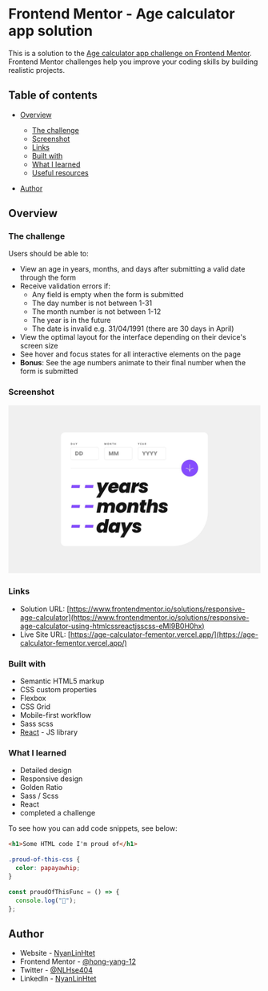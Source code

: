 # Frontend Mentor - Age calculator app solution

This is a solution to the [Age calculator app challenge on Frontend Mentor](https://www.frontendmentor.io/challenges/age-calculator-app-dF9DFFpj-Q). Frontend Mentor challenges help you improve your coding skills by building realistic projects.

## Table of contents

- [Overview](#overview)

  - [The challenge](#the-challenge)
  - [Screenshot](#screenshot)
  - [Links](#links)
  - [Built with](#built-with)
  - [What I learned](#what-i-learned)
  - [Useful resources](#useful-resources)

- [Author](#Author)

## Overview

### The challenge

Users should be able to:

- View an age in years, months, and days after submitting a valid date through the form
- Receive validation errors if:
  - Any field is empty when the form is submitted
  - The day number is not between 1-31
  - The month number is not between 1-12
  - The year is in the future
  - The date is invalid e.g. 31/04/1991 (there are 30 days in April)
- View the optimal layout for the interface depending on their device's screen size
- See hover and focus states for all interactive elements on the page
- **Bonus**: See the age numbers animate to their final number when the form is submitted

### Screenshot

![](./screenshot.jpg)

### Links

- Solution URL: [https://www.frontendmentor.io/solutions/responsive-age-calculator](https://www.frontendmentor.io/solutions/responsive-age-calculator-using-htmlcssreactjsscss-eMI9B0H0hx)
- Live Site URL: [https://age-calculator-fementor.vercel.app/](https://age-calculator-fementor.vercel.app/)

### Built with

- Semantic HTML5 markup
- CSS custom properties
- Flexbox
- CSS Grid
- Mobile-first workflow
- Sass scss
- [React](https://reactjs.org/) - JS library

### What I learned

- Detailed design
- Responsive design
- Golden Ratio
- Sass / Scss
- React
- completed a challenge

To see how you can add code snippets, see below:

```html
<h1>Some HTML code I'm proud of</h1>
```

```css
.proud-of-this-css {
  color: papayawhip;
}
```

```js
const proudOfThisFunc = () => {
  console.log("🎉");
};
```

## Author

- Website - [NyanLinHtet](https://nlh-portfolio-five.vercel.app/)
- Frontend Mentor - [@hong-yang-12](https://www.frontendmentor.io/profile/hong-yang-12)
- Twitter - [@NLHse404](https://www.x.com/NLHse404)
- LinkedIn - [NyanLinHtet](https://www.linkedin.com/in/nlh34/)
